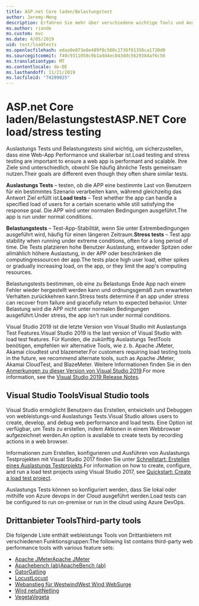 ```yaml
---
title: ASP.net Core laden/Belastungstest
author: Jeremy-Meng
description: Erfahren Sie mehr über verschiedene wichtige Tools und Ansätze für Auslastungs Tests und Belastungstests ASP.net Core apps.
ms.author: riande
ms.custom: mvc
ms.date: 4/05/2019
uid: test/loadtests
ms.openlocfilehash: edaa9e873e8e489f0c560c1736f81358ca1720d0
ms.sourcegitcommit: f40c9311058c9b1add4ec043ddc5629384af6c56
ms.translationtype: MT
ms.contentlocale: de-DE
ms.lasthandoff: 11/21/2019
ms.locfileid: "74289025"
---
```

# <a name="aspnet-core-loadstress-testing"></a><span data-ttu-id="40be0-103">ASP.net Core laden/Belastungstest</span><span class="sxs-lookup"><span data-stu-id="40be0-103">ASP.NET Core load/stress testing</span></span>

<span data-ttu-id="40be0-104">Auslastungs Tests und Belastungstests sind wichtig, um sicherzustellen, dass eine Web-App Performance und skalierbar ist.</span><span class="sxs-lookup"><span data-stu-id="40be0-104">Load testing and stress testing are important to ensure a web app is performant and scalable.</span></span> <span data-ttu-id="40be0-105">Ihre Ziele sind unterschiedlich, obwohl Sie häufig ähnliche Tests gemeinsam nutzen.</span><span class="sxs-lookup"><span data-stu-id="40be0-105">Their goals are different even though they often share similar tests.</span></span>

<span data-ttu-id="40be0-106">**Auslastungs Tests** &ndash; testen, ob die APP eine bestimmte Last von Benutzern für ein bestimmtes Szenario verarbeiten kann, während gleichzeitig das Antwort Ziel erfüllt ist.</span><span class="sxs-lookup"><span data-stu-id="40be0-106">**Load tests** &ndash; Test whether the app can handle a specified load of users for a certain scenario while still satisfying the response goal.</span></span> <span data-ttu-id="40be0-107">Die APP wird unter normalen Bedingungen ausgeführt.</span><span class="sxs-lookup"><span data-stu-id="40be0-107">The app is run under normal conditions.</span></span>

<span data-ttu-id="40be0-108">**Belastungstests** &ndash; Test-App-Stabilität, wenn Sie unter Extrembedingungen ausgeführt wird, häufig für einen längeren Zeitraum.</span><span class="sxs-lookup"><span data-stu-id="40be0-108">**Stress tests** &ndash; Test app stability when running under extreme conditions, often for a long period of time.</span></span> <span data-ttu-id="40be0-109">Die Tests platzieren hohe Benutzer Auslastung, entweder Spitzen oder allmählich höhere Auslastung, in der APP oder beschränken die computingressourcen der app.</span><span class="sxs-lookup"><span data-stu-id="40be0-109">The tests place high user load, either spikes or gradually increasing load, on the app, or they limit the app's computing resources.</span></span>

<span data-ttu-id="40be0-110">Belastungstests bestimmen, ob eine zu Belastungs Ende App nach einem Fehler wieder hergestellt werden kann und ordnungsgemäß zum erwarteten Verhalten zurückkehren kann.</span><span class="sxs-lookup"><span data-stu-id="40be0-110">Stress tests determine if an app under stress can recover from failure and gracefully return to expected behavior.</span></span> <span data-ttu-id="40be0-111">Unter Belastung wird die APP nicht unter normalen Bedingungen ausgeführt.</span><span class="sxs-lookup"><span data-stu-id="40be0-111">Under stress, the app isn't run under normal conditions.</span></span>

<span data-ttu-id="40be0-112">Visual Studio 2019 ist die letzte Version von Visual Studio mit Auslastungs Test Features.</span><span class="sxs-lookup"><span data-stu-id="40be0-112">Visual Studio 2019 is the last version of Visual Studio with load test features.</span></span> <span data-ttu-id="40be0-113">Für Kunden, die zukünftig Auslastungs TestTools benötigen, empfehlen wir alternative Tools, wie z. b. Apache JMeter, Akamai cloudtest und blazemeter.</span><span class="sxs-lookup"><span data-stu-id="40be0-113">For customers requiring load testing tools in the future, we recommend alternate tools, such as Apache JMeter, Akamai CloudTest, and BlazeMeter.</span></span> <span data-ttu-id="40be0-114">Weitere Informationen finden Sie in den [Anmerkungen zu dieser Version von Visual Studio 2019](/visualstudio/releases/2019/release-notes-v16.0#test-tools).</span><span class="sxs-lookup"><span data-stu-id="40be0-114">For more information, see the [Visual Studio 2019 Release Notes](/visualstudio/releases/2019/release-notes-v16.0#test-tools).</span></span>

## <a name="visual-studio-tools"></a><span data-ttu-id="40be0-115">Visual Studio Tools</span><span class="sxs-lookup"><span data-stu-id="40be0-115">Visual Studio tools</span></span>

<span data-ttu-id="40be0-116">Visual Studio ermöglicht Benutzern das Erstellen, entwickeln und Debuggen von webleistungs-und Auslastungs Tests.</span><span class="sxs-lookup"><span data-stu-id="40be0-116">Visual Studio allows users to create, develop, and debug web performance and load tests.</span></span> <span data-ttu-id="40be0-117">Eine Option ist verfügbar, um Tests zu erstellen, indem Aktionen in einem Webbrowser aufgezeichnet werden.</span><span class="sxs-lookup"><span data-stu-id="40be0-117">An option is available to create tests by recording actions in a web browser.</span></span>

<span data-ttu-id="40be0-118">Informationen zum Erstellen, konfigurieren und Ausführen von Auslastungs Testprojekten mit Visual Studio 2017 finden Sie unter [Schnellstart: Erstellen eines Auslastungs Testprojekts](/visualstudio/test/quickstart-create-a-load-test-project?view=vs-2017).</span><span class="sxs-lookup"><span data-stu-id="40be0-118">For information on how to create, configure, and run a load test projects using Visual Studio 2017, see [Quickstart: Create a load test project](/visualstudio/test/quickstart-create-a-load-test-project?view=vs-2017).</span></span>

<span data-ttu-id="40be0-119">Auslastungs Tests können so konfiguriert werden, dass Sie lokal oder mithilfe von Azure devops in der Cloud ausgeführt werden.</span><span class="sxs-lookup"><span data-stu-id="40be0-119">Load tests can be configured to run on-premise or run in the cloud using Azure DevOps.</span></span>

## <a name="third-party-tools"></a><span data-ttu-id="40be0-120">Drittanbieter Tools</span><span class="sxs-lookup"><span data-stu-id="40be0-120">Third-party tools</span></span>

<span data-ttu-id="40be0-121">Die folgende Liste enthält webleistungs Tools von Drittanbietern mit verschiedenen Funktionsgruppen:</span><span class="sxs-lookup"><span data-stu-id="40be0-121">The following list contains third-party web performance tools with various feature sets:</span></span>

* [<span data-ttu-id="40be0-122">Apache JMeter</span><span class="sxs-lookup"><span data-stu-id="40be0-122">Apache JMeter</span></span>](https://jmeter.apache.org/)
* [<span data-ttu-id="40be0-123">Apachebench (ab)</span><span class="sxs-lookup"><span data-stu-id="40be0-123">ApacheBench (ab)</span></span>](https://httpd.apache.org/docs/2.4/programs/ab.html)
* [<span data-ttu-id="40be0-124">Gator</span><span class="sxs-lookup"><span data-stu-id="40be0-124">Gatling</span></span>](https://gatling.io/)
* [<span data-ttu-id="40be0-125">Locust</span><span class="sxs-lookup"><span data-stu-id="40be0-125">Locust</span></span>](https://locust.io/)
* [<span data-ttu-id="40be0-126">Webanstieg für Westwind</span><span class="sxs-lookup"><span data-stu-id="40be0-126">West Wind WebSurge</span></span>](https://websurge.west-wind.com/)
* [<span data-ttu-id="40be0-127">Wird netult</span><span class="sxs-lookup"><span data-stu-id="40be0-127">Netling</span></span>](https://github.com/hallatore/Netling)
* [<span data-ttu-id="40be0-128">Vegeta</span><span class="sxs-lookup"><span data-stu-id="40be0-128">Vegeta</span></span>](https://github.com/tsenart/vegeta)
